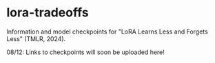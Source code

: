 # lora-tradeoffs

Information and model checkpoints for "LoRA Learns Less and Forgets Less" (TMLR, 2024).

08/12: Links to checkpoints will soon be uploaded here!
